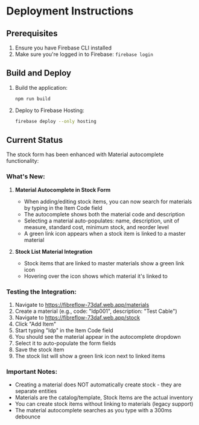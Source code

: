 # Deployment Instructions

## Prerequisites
1. Ensure you have Firebase CLI installed
2. Make sure you're logged in to Firebase: `firebase login`

## Build and Deploy
1. Build the application:
   ```bash
   npm run build
   ```

2. Deploy to Firebase Hosting:
   ```bash
   firebase deploy --only hosting
   ```

## Current Status
The stock form has been enhanced with Material autocomplete functionality:

### What's New:
1. **Material Autocomplete in Stock Form**
   - When adding/editing stock items, you can now search for materials by typing in the Item Code field
   - The autocomplete shows both the material code and description
   - Selecting a material auto-populates: name, description, unit of measure, standard cost, minimum stock, and reorder level
   - A green link icon appears when a stock item is linked to a master material

2. **Stock List Material Integration**
   - Stock items that are linked to master materials show a green link icon
   - Hovering over the icon shows which material it's linked to

### Testing the Integration:
1. Navigate to https://fibreflow-73daf.web.app/materials
2. Create a material (e.g., code: "ldp001", description: "Test Cable")
3. Navigate to https://fibreflow-73daf.web.app/stock
4. Click "Add Item"
5. Start typing "ldp" in the Item Code field
6. You should see the material appear in the autocomplete dropdown
7. Select it to auto-populate the form fields
8. Save the stock item
9. The stock list will show a green link icon next to linked items

### Important Notes:
- Creating a material does NOT automatically create stock - they are separate entities
- Materials are the catalog/template, Stock Items are the actual inventory
- You can create stock items without linking to materials (legacy support)
- The material autocomplete searches as you type with a 300ms debounce